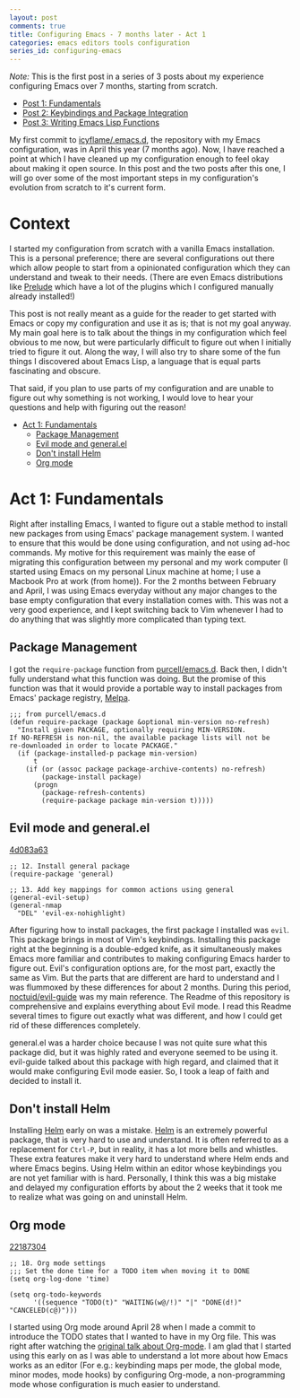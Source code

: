 ```yaml
---
layout: post
comments: true
title: Configuring Emacs - 7 months later - Act 1
categories: emacs editors tools configuration
series_id: configuring-emacs
---
```


_Note:_ This is the first post in a series of 3 posts about my experience configuring Emacs over 7
months, starting from scratch.

- [Post 1: Fundamentals][1]
- [Post 2: Keybindings and Package Integration][2]
- [Post 3: Writing Emacs Lisp Functions][3]

[1]: /emacs/editors/tools/configuration/2020/11/15/configuring-emacs-7-months-later-act-1
[2]: /emacs/editors/tools/configuration/2020/11/21/configuring-emacs-7-months-later-act-2
[3]: /emacs/editors/tools/configuration/2020/12/01/configuring-emacs-7-months-later-act-3

My first commit to [icyflame/.emacs.d](https://github.com/icyflame/.emacs.d), the repository with my Emacs configuration, was in April this
year (7 months ago). Now, I have reached a point at which I have cleaned up my configuration enough
to feel okay about making it open source. In this post and the two posts after this one, I will go
over some of the most important steps in my configuration's evolution from scratch to it's current
form.


<a id="org7101517"></a>

# Context

I started my configuration from scratch with a vanilla Emacs installation. This is a personal
preference; there are several configurations out there which allow people to start from a
opinionated configuration which they can understand and tweak to their needs. (There are even Emacs
distributions like [Prelude](https://github.com/bbatsov/prelude) which have a lot of the plugins which I configured manually already
installed!)

<!--more-->

This post is not really meant as a guide for the reader to get started with Emacs or copy my
configuration and use it as is; that is not my goal anyway. My main goal here is to talk about the
things in my configuration which feel obvious to me now, but were particularly difficult to figure
out when I initially tried to figure it out. Along the way, I will also try to share some of the fun
things I discovered about Emacs Lisp, a language that is equal parts fascinating and obscure.

That said, if you plan to use parts of my configuration and are unable to figure out why something
is not working, I would love to hear your questions and help with figuring out the reason!

- [Act 1: Fundamentals](#org8b8b4a0)
  - [Package Management](#orgc8426a7)
  - [Evil mode and general.el](#orgff92eb3)
  - [Don't install Helm](#org9b39a7b)
  - [Org mode](#org9dc088c)


<a id="org8b8b4a0"></a>

# Act 1: Fundamentals

Right after installing Emacs, I wanted to figure out a stable method to install new packages from
using Emacs' package management system. I wanted to ensure that this would be done using
configuration, and not using ad-hoc commands. My motive for this requirement was mainly the ease of
migrating this configuration between my personal and my work computer (I started using Emacs on my
personal Linux machine at home; I use a Macbook Pro at work (from home)). For the 2 months between
February and April, I was using Emacs everyday without any major changes to the base empty
configuration that every installation comes with. This was not a very good experience, and I kept
switching back to Vim whenever I had to do anything that was slightly more complicated than typing
text.


<a id="orgc8426a7"></a>

## Package Management

I got the `require-package` function from [purcell/emacs.d](https://github.com/purcell/emacs.d/blob/754a3ce1871f44c0c235887c18a32ac5dc799eb7/lisp/init-elpa.el#L29-L43). Back then, I didn't fully understand what
this function was doing. But the promise of this function was that it would provide a portable way
to install packages from Emacs' package registry, [Melpa](https://melpa.org/#/).

```elisp
;;; from purcell/emacs.d
(defun require-package (package &optional min-version no-refresh)
  "Install given PACKAGE, optionally requiring MIN-VERSION.
If NO-REFRESH is non-nil, the available package lists will not be
re-downloaded in order to locate PACKAGE."
  (if (package-installed-p package min-version)
	  t
	(if (or (assoc package package-archive-contents) no-refresh)
		(package-install package)
	  (progn
		(package-refresh-contents)
		(require-package package min-version t)))))
```


<a id="orgff92eb3"></a>

## Evil mode and general.el

[4d083a63](https://github.com/icyflame/.emacs.d/commit/4d083a63)

```elisp
;; 12. Install general package
(require-package 'general)

;; 13. Add key mappings for common actions using general
(general-evil-setup)
(general-nmap
  "DEL" 'evil-ex-nohighlight)
```

After figuring how to install packages, the first package I installed was `evil`. This package
brings in most of Vim's keybindings. Installing this package right at the beginning is a
double-edged knife, as it simultaneously makes Emacs more familiar <span class="underline">and</span> contributes to making
configuring Emacs harder to figure out. Evil's configuration options are, <span class="underline">for the most part</span>,
exactly the same as Vim. But the parts that are different are hard to understand and I was flummoxed
by these differences for about 2 months. During this period, [noctuid/evil-guide](https://github.com/noctuid/evil-guide) was my main
reference. The Readme of this repository is comprehensive and explains everything about Evil mode. I
read this Readme several times to figure out exactly what was different, and how I could get rid of
these differences completely.

general.el was a harder choice because I was not quite sure what this package did, but it was highly
rated and everyone seemed to be using it. evil-guide talked about this package with high regard, and
claimed that it would make configuring Evil mode easier. So, I took a leap of faith and decided to
install it.


<a id="org9b39a7b"></a>

## Don't install Helm

Installing [Helm](https://github.com/emacs-helm/helm) early on was a mistake. [Helm](https://github.com/emacs-helm/helm) is an extremely powerful package, that is very hard to
use and understand. It is often referred to as a replacement for `Ctrl-P`, but in reality, it has a
lot more bells and whistles. These extra features make it very hard to understand where Helm ends
and where Emacs begins. Using Helm within an editor whose keybindings you are not yet familiar with
is hard. Personally, I think this was a big mistake and delayed my configuration efforts by about
the 2 weeks that it took me to realize what was going on and uninstall Helm.


<a id="org9dc088c"></a>

## Org mode

[22187304](https://github.com/icyflame/.emacs.d/commit/22187304)

```elisp
;; 18. Org mode settings
;;; Set the done time for a TODO item when moving it to DONE
(setq org-log-done 'time)

(setq org-todo-keywords
	  '((sequence "TODO(t)" "WAITING(w@/!)" "|" "DONE(d!)" "CANCELED(c@)")))
```

I started using Org mode around April 28 when I made a commit to introduce the TODO states that I
wanted to have in my Org file. This was right after watching the [original talk about Org-mode](https://www.youtube.com/watch?v=oJTwQvgfgMM). I am
glad that I started using this early on as I was able to understand a lot more about how Emacs works
as an editor (For e.g.: keybinding maps per mode, the global mode, minor modes, mode hooks) by
configuring Org-mode, a non-programming mode whose configuration is much easier to understand.
